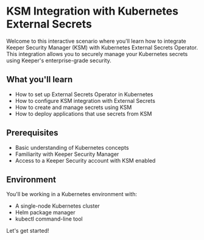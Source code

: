 # KSM Integration with Kubernetes External Secrets

Welcome to this interactive scenario where you'll learn how to integrate Keeper Security Manager (KSM) with Kubernetes External Secrets Operator. This integration allows you to securely manage your Kubernetes secrets using Keeper's enterprise-grade security.

## What you'll learn

- How to set up External Secrets Operator in Kubernetes
- How to configure KSM integration with External Secrets
- How to create and manage secrets using KSM
- How to deploy applications that use secrets from KSM

## Prerequisites

- Basic understanding of Kubernetes concepts
- Familiarity with Keeper Security Manager
- Access to a Keeper Security account with KSM enabled

## Environment

You'll be working in a Kubernetes environment with:
- A single-node Kubernetes cluster
- Helm package manager
- kubectl command-line tool

Let's get started!